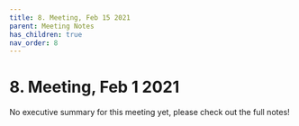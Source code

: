 ```yaml
---
title: 8. Meeting, Feb 15 2021
parent: Meeting Notes
has_children: true
nav_order: 8
---
```


# 8. Meeting, Feb 1 2021

No executive summary for this meeting yet, please check out the full notes!